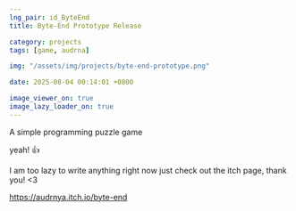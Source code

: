 ```yaml
---
lng_pair: id_ByteEnd
title: Byte-End Prototype Release

category: projects
tags: [game, audrna]

img: "/assets/img/projects/byte-end-prototype.png"

date: 2025-08-04 00:14:01 +0800

image_viewer_on: true
image_lazy_loader_on: true
---
```


<!-- outline-start -->

A simple programming puzzle game

<!-- outline-end -->

yeah! 👍

I am too lazy to write anything right now just check out the itch page, thank you! <3

https://audrnya.itch.io/byte-end
